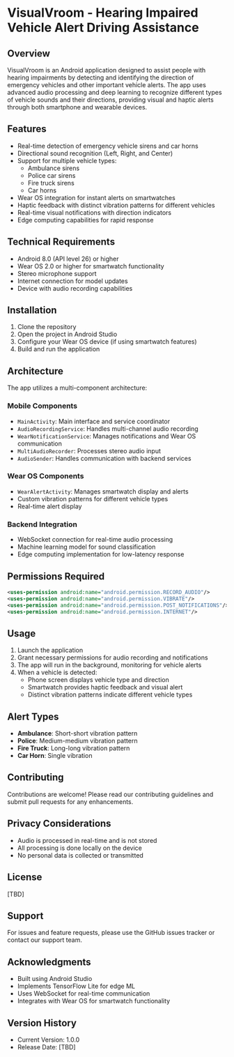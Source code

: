 
# VisualVroom - Hearing Impaired Vehicle Alert Driving Assistance

## Overview
VisualVroom is an Android application designed to assist people with hearing impairments by detecting and identifying the direction of emergency vehicles and other important vehicle alerts. The app uses advanced audio processing and deep learning to recognize different types of vehicle sounds and their directions, providing visual and haptic alerts through both smartphone and wearable devices.

## Features
- Real-time detection of emergency vehicle sirens and car horns
- Directional sound recognition (Left, Right, and Center)
- Support for multiple vehicle types:
  - Ambulance sirens
  - Police car sirens
  - Fire truck sirens
  - Car horns
- Wear OS integration for instant alerts on smartwatches
- Haptic feedback with distinct vibration patterns for different vehicles
- Real-time visual notifications with direction indicators
- Edge computing capabilities for rapid response

## Technical Requirements
- Android 8.0 (API level 26) or higher
- Wear OS 2.0 or higher for smartwatch functionality
- Stereo microphone support
- Internet connection for model updates
- Device with audio recording capabilities

## Installation
1. Clone the repository
2. Open the project in Android Studio
3. Configure your Wear OS device (if using smartwatch features)
4. Build and run the application

## Architecture
The app utilizes a multi-component architecture:

### Mobile Components
- `MainActivity`: Main interface and service coordinator
- `AudioRecordingService`: Handles multi-channel audio recording
- `WearNotificationService`: Manages notifications and Wear OS communication
- `MultiAudioRecorder`: Processes stereo audio input
- `AudioSender`: Handles communication with backend services

### Wear OS Components
- `WearAlertActivity`: Manages smartwatch display and alerts
- Custom vibration patterns for different vehicle types
- Real-time alert display

### Backend Integration
- WebSocket connection for real-time audio processing
- Machine learning model for sound classification
- Edge computing implementation for low-latency response

## Permissions Required
```xml
<uses-permission android:name="android.permission.RECORD_AUDIO"/>
<uses-permission android:name="android.permission.VIBRATE"/>
<uses-permission android:name="android.permission.POST_NOTIFICATIONS"/>
<uses-permission android:name="android.permission.INTERNET"/>
```

## Usage
1. Launch the application
2. Grant necessary permissions for audio recording and notifications
3. The app will run in the background, monitoring for vehicle alerts
4. When a vehicle is detected:
   - Phone screen displays vehicle type and direction
   - Smartwatch provides haptic feedback and visual alert
   - Distinct vibration patterns indicate different vehicle types

## Alert Types
- **Ambulance**: Short-short vibration pattern
- **Police**: Medium-medium vibration pattern
- **Fire Truck**: Long-long vibration pattern
- **Car Horn**: Single vibration

## Contributing
Contributions are welcome! Please read our contributing guidelines and submit pull requests for any enhancements.

## Privacy Considerations
- Audio is processed in real-time and is not stored
- All processing is done locally on the device
- No personal data is collected or transmitted

## License
[TBD]

## Support
For issues and feature requests, please use the GitHub issues tracker or contact our support team.

## Acknowledgments
- Built using Android Studio
- Implements TensorFlow Lite for edge ML
- Uses WebSocket for real-time communication
- Integrates with Wear OS for smartwatch functionality

## Version History
- Current Version: 1.0.0
- Release Date: [TBD]

